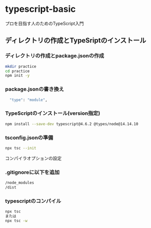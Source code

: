 # typescript-basic
プロを目指す人のためのTypeScript入門

## ディレクトリの作成とTypeSriptのインストール

### ディレクトリの作成とpackage.jsonの作成
```zsh
mkdir practice
cd practice
npm init -y
```

### package.jsonの書き換え
```zsh
  "type": "module",
```

### TypeScriptのインストール(version指定)
```zsh
npm install --save-dev typescript@4.6.2 @types/node@14.14.10
```

### tsconfig.jsonの準備
```zsh
npx tsc --init
```
コンパイラオプションの設定  

### .gitignoreに以下を追加
```zsh
/node_modules
/dist
```

### typescriptのコンパイル
```zsh
npx tsc
または
npx tsc -w
```
